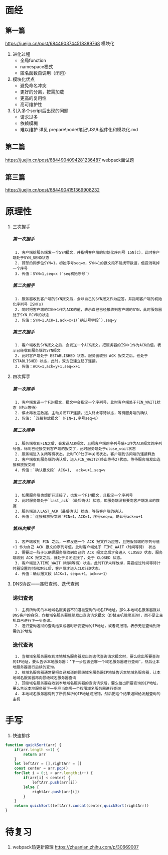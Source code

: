 # 面经
## 第一篇
https://juejin.cn/post/6844903744518389768 模块化
1. 进化过程
    - 全局function
    - namespace模式
    - 匿名函数自调用（闭包）
2. 模块化优点
    - 避免命名冲突
    - 更好的分离，按需加载
    - 更高的复用性
    - 高可维护性
3. 引入多个script后出现的问题
    - 请求过多
    - 依赖模糊
    - 难以维护
详见 prepare\node\笔记\JS\9.组件化和模块化.md
## 第二篇
https://juejin.cn/post/6844904094281236487 webpack面试题

## 第三篇
https://juejin.cn/post/6844904151369908232

# 原理性
1. 三次握手
    ##### 第一次握手
        1. 客户端给服务端发一个SYN报文，并指明客户端的初始化序列号 ISN(c)，此时客户端处于SYN_SEND状态
        2. 首部的同步位SYN=1，初始序号seq=x，SYN=1的报文段不能携带数据，但要消耗掉一个序号
        3. 传值：SYN=1,seq=x（`seq初始序号`）
    ##### 第二次握手
        1. 服务器收到客户端的SYN报文后，会以自己的SYN报文作为应答，并指明客户端的初始化序列号 ISN(s)
        2. 同时把客户端的ISN+1作为ACK的值，表示自己已经接收到客户端的SYN，此时服务器处于SYN_RCVD的状态
        3. 传值：SYN=1,ACK=1,ack=x+1(`确认号字段`),seq=y
    ##### 第三次握手
        1. 客户端收到SYN报文之后，会发送一个ACK报文，把服务器的ISN+1作为ACK的值，表示已经收到服务端的SYN报文
        2. 此时客户端处于 ESTABLISHED 状态。服务器收到 ACK 报文之后，也处于 ESTABLISHED 状态，此时，双方已建立起了连接。
        3. 传值：ACK=1,ack=y+1,seq=x+1

2. 四次挥手
    ##### 第一次挥手
        1. 客户端发送一个FIN报文，报文中会指定一个序列号，此时客户端处于FIN_WAIT1状态（终止等待）
        2. 停止再发送数据，主动关闭TCP连接，进入终止等待状态，等待服务端的确认
        3. 传值: `连接释放报文`（FIN=1,序号seq=u）
    ##### 第二次挥手
        1. 服务端收到FIN之后，会发送ACK报文，且把客户端的序列号值+1作为ACK报文的序列号值，标明已经接受到客户端的报文了，此时服务端处于close_wait状态
        2. 服务端进入关闭等待状态，此时TCP处于半关闭状态，客户端到访问端的连接释放
        3. 客户端收到服务端的确认后，进入FIN_WAIT2(终止等待2)状态，等待服务端发出连接释放报文段
        4. 传值：`确认报文段` ACK=1,  ack=u+1,seq=v
    ##### 第三次挥手
        1. 如果服务端也想断开连接了，也发一个FIN报文，且指定一个序列号
        2. 此时服务端处于`last_ack`（最后确认）状态，即服务端没有要向客户端发出的数据
        3. 服务端进入LAST_ACK（最后确认）状态，等待客户端的确认。
        4. 传值：`连接释放报文段`FIN=1，ACK=1，序号seq=w，确认号ack=u+1
    ##### 第四次挥手
        1. 客户端收到 FIN 之后，一样发送一个 ACK 报文作为应答，且把服务端的序列号值 +1 作为自己 ACK 报文的序列号值，此时客户端处于 TIME_WAIT（时间等待） 状态
        2. 需要过一阵子以确保服务端收到自己的 ACK 报文之后才会进入 CLOSED 状态，服务端收到 ACK 报文之后，就处于关闭连接了，处于 CLOSED 状态。
        3. 客户端进入TIME_WAIT（时间等待）状态。此时TCP未释放掉，需要经过时间等待计时器设置的时间2MSL后，客户端才进入CLOSED状态。
        4. 传值：确认报文段（ACK=1，seq=u+1，ack=w+1）
3. DNS协议——递归查询、迭代查询
    ### 递归查询
        1. 主机所询问的本地域名服务器不知道被查询的域名IP地址，那么本地域名服务器就以DNS客户的身份，向根域名服务器继续发出查询请求报文（即替主机继续查询），而不是让主机自己进行下一步查询。
        2. 递归查询返回的查询结果或者时所要查询的IP地址，或者说报错，表示无法查询到所需的IP地址

    ### 迭代查询
        1. 当根域名服务器收到本地域名服务器发出的迭代查询请求报文时，要么给出所要查询的IP地址，要么告诉本地服务器：‘下一步应该去哪一个域名服务器进行查询’，然后让本地服务器进行后续的查询。
        2. 根域名服务器通常是把自己知道的顶级域名服务器IP地址告诉本地域名服务器，让本地域名服务器再向顶级域名服务器查询
        3. 顶级域名服务器在收到本地域名服务器的查询请求后，要么给出所要查询的IP地址，要么告诉本地服务器下一步应当向哪一个权限域名服务器进行查询
        4. 本地域名服务器得到了所要解析的IP地址或报错，然后把这个结果返回给发起查询的主机
# 手写
1. 快速排序
```js
function quickSort(arr) {
    if(arr.length <=1) {
        return arr
    }
    let leftArr = [],rightArr = []
    const center = arr.pop()
    for(let i = 0;i < arr.length;i++) {
        if(arr[i] < center) {
            leftArr.push(arr[i])
        }else {
            rightArr.push(arr[i])
        }
    }
    return quickSort(leftArr).concat(center,quickSort(rightArr))
}
```
# 待复习
1. webpack热更新原理 https://zhuanlan.zhihu.com/p/30669007